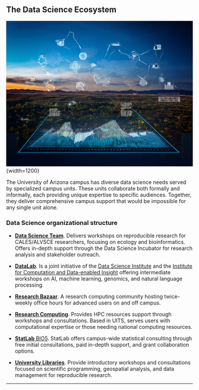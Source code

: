 ## The Data Science Ecosystem

![UA DS Ecosystem](images/DS-Ecosystem-UA.jpg){width=1200}

The University of Arizona campus has diverse data science needs served by specialized campus units. These units collaborate both formally and informally, each providing unique expertise to specific audiences. Together, they deliver comprehensive campus support that would be impossible for any single unit alone.

### Data Science organizational structure

* [**Data Science Team**](https://datascience.cct.arizona.edu/). Delivers workshops on reproducible research for CALES/ALVSCE researchers, focusing on ecology and bioinformatics. Offers in-depth support through the Data Science Incubator for research analysis and stakeholder outreach.

* [**DataLab**](https://datascience.arizona.edu/education/uarizona-data-lab). Is a joint initiative of the [Data Science Institute](https://www.datascience.arizona.edu/) and the [Institute for Computation and Data-enabled Insight](https://datainsight.arizona.edu/) offering intermediate workshops on AI, machine learning, genomics, and natural language processing. 

* [**Research Bazaar**](https://researchbazaar.arizona.edu/). A research computing community hosting twice-weekly office hours for advanced users on and off campus.

* [**Research Computing**](https://it.arizona.edu/research-resources). Provides HPC resources support through workshops and consultations. Based in UITS, serves users with computational expertise or those needing national computing resources.

* [**StatLab** BIO5](https://statlab.bio5.org/). StatLab offers campus-wide statistical consulting through free initial consultations, paid in-depth support, and grant collaboration options.

* [**University Libraries**](https://data.library.arizona.edu/). Provide introductory workshops and consultations focused on scientific programming, geospatial analysis, and data management for reproducible research. 

***

